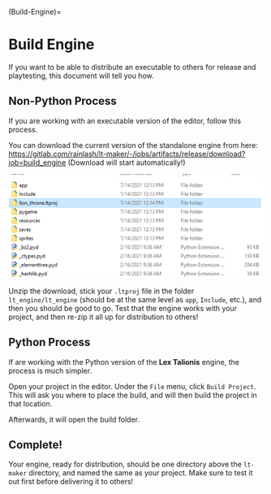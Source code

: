 (Build-Engine)=
# Build Engine

If you want to be able to distribute an executable to others for release and playtesting, this document will tell you how.

## Non-Python Process

If you are working with an executable version of the editor, follow this process.

You can download the current version of the standalone engine from here: https://gitlab.com/rainlash/lt-maker/-/jobs/artifacts/release/download?job=build_engine (Download will start automatically!)

![GenericEngineProject](images/GenericEngineProject.png)

Unzip the download, stick your `.ltproj` file in the folder `lt_engine/lt_engine` (should be at the same level as `app`, `Include`, etc.), and then you should be good to go. Test that the engine works with your project, and then re-zip it all up for distribution to others!

## Python Process

If are working with the Python version of the **Lex Talionis** engine, the process is much simpler.

Open your project in the editor. Under the `File` menu, click `Build Project`. This will ask you where to place the build, and will then build the project in that location.

Afterwards, it will open the build folder.

## Complete!

Your engine, ready for distribution, should be one directory above the `lt-maker` directory, and named the same as your project. Make sure to test it out first before delivering it to others!
